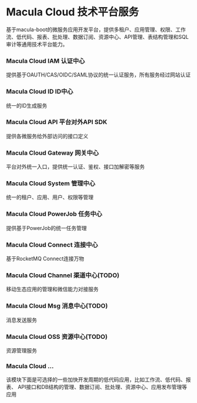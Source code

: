 # Macula Cloud 技术平台服务

基于macula-boot的微服务应用开发平台，提供多租户、应用管理、权限、工作流、低代码、报表、批处理、数据订阅、资源中心、API管理、表结构管理和SQL审计等通用技术平台能力。

### Macula Cloud IAM 认证中心

提供基于OAUTH/CAS/OIDC/SAML协议的统一认证服务，所有服务经过网站认证

### Macula Cloud ID ID中心

统一的ID生成服务

### Macula Cloud API 平台对外API SDK

提供各微服务给外部访问的接口定义

### Macula Cloud Gateway 网关中心

平台对外统一入口，提供统一认证、鉴权、接口加解密等服务

### Macula Cloud System 管理中心

统一的租户、应用、用户、权限等管理

### Macula Cloud PowerJob 任务中心

提供基于PowerJob的统一任务管理

### Macula Cloud Connect 连接中心

基于RocketMQ Connect连接万物

### Macula Cloud Channel 渠道中心(TODO)

移动生态应用的管理和微信能力对接服务

### Macula Cloud Msg 消息中心(TODO)

消息发送服务

### Macula Cloud OSS 资源中心(TODO)

资源管理服务

### Macula Cloud ...

该模块下面是可选择的一些加快开发周期的低代码应用，比如工作流、低代码、报表、
API接口和DB结构的管理、数据订阅、批处理、资源中心、应用发布管理等应用
